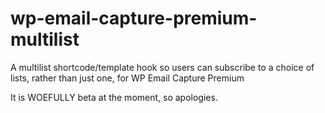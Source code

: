 wp-email-capture-premium-multilist
==================================

A multilist shortcode/template hook so users can subscribe to a choice of lists, rather than just one, for WP Email Capture Premium

It is WOEFULLY beta at the moment, so apologies.